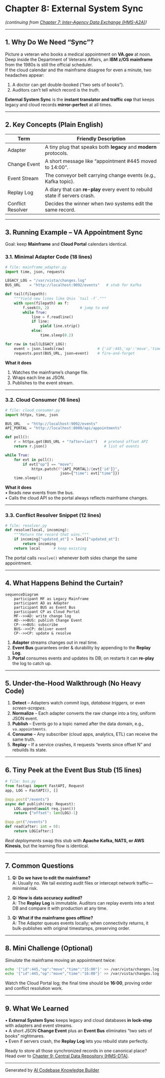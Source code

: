 # Chapter 8: External System Sync
*(continuing from [Chapter&nbsp;7: Inter-Agency Data Exchange (HMS-A2A)](07_inter_agency_data_exchange__hms_a2a__.md))*  

---

## 1. Why Do We Need “Sync”?

Picture a veteran who books a medical appointment on **VA.gov** at noon.  
Deep inside the Department of Veterans Affairs, an **IBM z/OS mainframe** from the 1980s is still the official scheduler.  
If the cloud calendar and the mainframe disagree for even a minute, two headaches appear:

1. A doctor can get double-booked (“two sets of books”).  
2. Auditors can’t tell which record is the *truth*.

**External System Sync** is the **instant translator and traffic cop** that keeps legacy and cloud records **mirror-perfect** at all times.

---

## 2. Key Concepts (Plain English)

| Term | Friendly Description |
|------|----------------------|
| Adapter | A tiny plug that speaks both **legacy** and **modern** protocols. |
| Change Event | A short message like “appointment #445 moved to 14:00”. |
| Event Stream | The conveyor belt carrying change events (e.g., Kafka topic). |
| Replay Log | A diary that can **re-play** every event to rebuild state if servers crash. |
| Conflict Resolver | Decides the winner when *two* systems edit the same record. |

---

## 3. Running Example – VA Appointment Sync

Goal: keep **Mainframe** and **Cloud Portal** calendars identical.

### 3.1. Minimal Adapter Code (18 lines)

```python
# file: mainframe_adapter.py
import time, json, requests

LEGACY_LOG = "/var/vista/changes.log"
BUS_URL    = "http://localhost:9092/events"   # stub for Kafka

def tail(filepath):
    """Yield new lines like Unix `tail -f`."""
    with open(filepath) as f:
        f.seek(0, 2)              # jump to end
        while True:
            line = f.readline()
            if line:
                yield line.strip()
            else:
                time.sleep(0.2)

for raw in tail(LEGACY_LOG):
    event = json.loads(raw)               # {'id':445,'op':'move','time':'14:00'}
    requests.post(BUS_URL, json=event)    # fire-and-forget
```

**What it does**  
1. Watches the mainframe’s change file.  
2. Wraps each line as JSON.  
3. Publishes to the event stream.

---

### 3.2. Cloud Consumer (16 lines)

```python
# file: cloud_consumer.py
import httpx, time, json

BUS_URL   = "http://localhost:9092/events"
API_PORTAL = "http://localhost:8000/api/appointments"

def poll():
    r = httpx.get(BUS_URL + "?after=last")   # pretend offset API
    return r.json()                          # list of events

while True:
    for evt in poll():
        if evt["op"] == "move":
            httpx.patch(f"{API_PORTAL}/{evt['id']}",
                         json={"time": evt["time"]})
    time.sleep(1)
```

**What it does**  
• Reads new events from the bus.  
• Calls the cloud API so the portal always reflects mainframe changes.

---

### 3.3. Conflict Resolver Snippet (12 lines)

```python
# file: resolver.py
def resolve(local, incoming):
    """Return the record that wins."""
    if incoming["updated_at"] > local["updated_at"]:
        return incoming
    return local      # keep existing
```

The portal calls `resolve()` whenever *both* sides change the same appointment.

---

## 4. What Happens Behind the Curtain?

```mermaid
sequenceDiagram
    participant MF as Legacy Mainframe
    participant AD as Adapter
    participant BUS as Event Bus
    participant CP as Cloud Portal
    MF-->>AD: write change log
    AD-->>BUS: publish Change Event
    CP-->>BUS: subscribe
    BUS-->>CP: deliver event
    CP-->>CP: update & resolve
```

1. **Adapter** streams changes out in real time.  
2. **Event Bus** guarantees order & durability by appending to the **Replay Log**.  
3. **Portal** consumes events and updates its DB; on restarts it can **re-play** the log to catch up.

---

## 5. Under-the-Hood Walkthrough (No Heavy Code)

1. **Detect** – Adapters watch *commit logs, database triggers,* or even *screen-scrapes*.  
2. **Normalize** – Each adapter converts the raw change into a tiny, uniform JSON event.  
3. **Publish** – Events go to a topic named after the data domain, e.g., `va.appointments`.  
4. **Consume** – Any subscriber (cloud apps, analytics, ETL) can receive the same truth.  
5. **Replay** – If a service crashes, it requests “events since offset N” and rebuilds its state.

---

## 6. Tiny Peek at the Event Bus Stub (15 lines)

```python
# file: bus.py
from fastapi import FastAPI, Request
app, LOG = FastAPI(), []

@app.post("/events")
async def publish(req: Request):
    LOG.append(await req.json())
    return {"offset": len(LOG)-1}

@app.get("/events")
def read(after: int = 0):
    return LOG[after:]
```

*Real deployments* swap this stub with **Apache Kafka, NATS, or AWS Kinesis**, but the learning flow is identical.

---

## 7. Common Questions

1. **Q: Do we have to edit the mainframe?**  
   A: Usually no. We tail existing audit files or intercept network traffic—minimal risk.

2. **Q: How is data accuracy audited?**  
   A: The **Replay Log** is immutable. Auditors can replay events into a test DB and compare it with production at any time.

3. **Q: What if the mainframe goes offline?**  
   A: The Adapter queues events locally; when connectivity returns, it bulk-publishes with original timestamps, preserving order.

---

## 8. Mini Challenge (Optional)

*Simulate* the mainframe moving an appointment twice:

```bash
echo '{"id":445,"op":"move","time":"15:00"}' >> /var/vista/changes.log
echo '{"id":445,"op":"move","time":"16:00"}' >> /var/vista/changes.log
```

Watch the Cloud Portal log; the final time should be **16:00**, proving order and conflict resolution work.

---

## 9. What We Learned

• **External System Sync** keeps legacy and cloud databases **in lock-step** with adapters and event streams.  
• A short JSON **Change Event** plus an **Event Bus** eliminates “two sets of books” nightmares.  
• Even if servers crash, the **Replay Log** lets you rebuild state perfectly.

Ready to store all those synchronized records in one canonical place?  
Head over to [Chapter&nbsp;9: Central Data Repository (HMS-DTA)](09_central_data_repository__hms_dta__.md).

---

Generated by [AI Codebase Knowledge Builder](https://github.com/The-Pocket/Tutorial-Codebase-Knowledge)